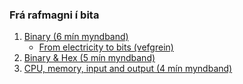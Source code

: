 ### Frá rafmagni í bita

1. [Binary (6 mín myndband)](https://www.khanacademy.org/computing/ap-computer-science-principles/computers-101/digital-data-representation/v/khan-academy-and-codeorg-binary-data)
   - [From electricity to bits (vefgrein)](https://www.khanacademy.org/computing/ap-computer-science-principles/computers-101/digital-data-representation/a/from-electricity-to-bits)
1. [Binary & Hex (5 mín myndband)](https://learn.adafruit.com/collins-lab-binary-and-hex)
1. [CPU, memory, input and output (4 mín myndband)](https://www.khanacademy.org/computing/ap-computer-science-principles/computers-101/computer--components/v/khan-academy-and-codeorg-cpu-memory-input-output)
